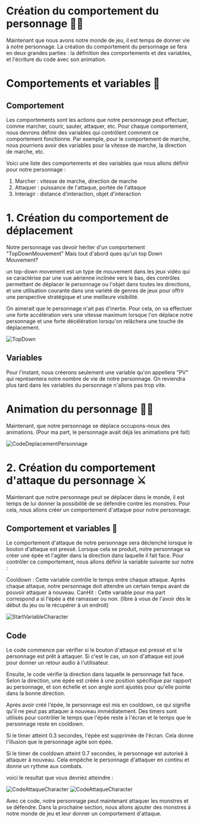 # Création du comportement du personnage 🏃‍♂️

Maintenant que nous avons notre monde de jeu, il est temps de donner vie à notre personnage. La création du comportement du personnage se fera en deux grandes parties : la définition des comportements et des variables, et l'écriture du code avec son animation.

# Comportements et variables 📝

 ## Comportement
Les comportements sont les actions que notre personnage peut effectuer, comme marcher, courir, sauter, attaquer, etc. Pour chaque comportement, nous devrons définir des variables qui contrôlent comment ce comportement fonctionne. Par exemple, pour le comportement de marche, nous pourrions avoir des variables pour la vitesse de marche, la direction de marche, etc.

Voici une liste des comportements et des variables que nous allons définir pour notre personnage :

1. Marcher : vitesse de marche, direction de marche
2. Attaquer : puissance de l'attaque, portée de l'attaque
3. Interagir : distance d'interaction, objet d'interaction
   
# 1. Création du comportement de déplacement

Notre personnage vas devoir hériter d'un comportement "TopDownMouvement" Mais tout d'abord ques qu'un top Down Mouvement?

un top-down movement est un type de mouvement dans les jeux vidéo qui se caractérise par une vue aérienne inclinée vers le bas, des contrôles permettant de déplacer le personnage ou l'objet dans toutes les directions, et une utilisation courante dans une variété de genres de jeux pour offrir une perspective stratégique et une meilleure visibilité.

On aimerait que le personnage n'ait pas d'inertie. Pour cela, on va effectuer une forte accélération vers une vitesse maximum lorsque l'on déplace notre personnage et une forte décélération lorsqu'on relâchera une touche de déplacement.

![TopDown](Images/TopDownPlayer.png)

## Variables

Pour l'instant, nous créerons seulement une variable qu'on appellera "PV" qui représentera notre nombre de vie de notre personnage. On reviendra plus tard dans les variables du personnage n'allons pas trop vite.

# Animation du personnage 🏃‍♂️

Maintenant, que notre personnage se déplace occupons-nous des animations. (Pour ma part, le personnage avait déjà les animations pré fait)

![CodeDeplacementPersonnage](Images/CodePersonageDeplacement.png)

# 2. Création du comportement d'attaque du personnage ⚔️

Maintenant que notre personnage peut se déplacer dans le monde, il est temps de lui donner la possibilité de se défendre contre les monstres. Pour cela, nous allons créer un comportement d'attaque pour notre personnage.

## Comportement et variables 📝

Le comportement d'attaque de notre personnage sera déclenché lorsque le bouton d'attaque est pressé. Lorsque cela se produit, notre personnage va créer une épée et l'agiter dans la direction dans laquelle il fait face. Pour contrôler ce comportement, nous allons définir la variable suivante sur notre  :

Cooldown : Cette variable contrôle le temps entre chaque attaque. Après chaque attaque, notre personnage doit attendre un certain temps avant de pouvoir attaquer à nouveau.
CanHit : Cette variable pour ma part correspond a si l'épée a été ramasser ou non. (libre à vous de l'avoir dès le début du jeu ou le récupérer à un endroit)

![StartVariableCharacter](Images/StartVariableCharacter.png)

## Code

Le code commence par vérifier si le bouton d'attaque est pressé et si le personnage est prêt à attaquer. Si c'est le cas, un son d'attaque est joué pour donner un retour audio à l'utilisateur.

Ensuite, le code vérifie la direction dans laquelle le personnage fait face. Selon la direction, une épée est créée à une position spécifique par rapport au personnage, et son échelle et son angle sont ajustés pour qu'elle pointe dans la bonne direction.

Après avoir créé l'épée, le personnage est mis en cooldown, ce qui signifie qu'il ne peut pas attaquer à nouveau immédiatement. Des timers sont utilisés pour contrôler le temps que l'épée reste à l'écran et le temps que le personnage reste en cooldown.

Si le timer atteint 0.3 secondes, l'épée est supprimée de l'écran. Cela donne l'illusion que le personnage agite son épée.

Si le timer de cooldown atteint 0.7 secondes, le personnage est autorisé à attaquer à nouveau. Cela empêche le personnage d'attaquer en continu et donne un rythme aux combats.

voici le resultat que vous devriez atteindre :

![CodeAttaqueCharacter](Images/CodeAttaqueCharacterP1.png)
![CodeAttaqueCharacter](Images/CodeAttaqueCharacterP2.png)


Avec ce code, notre personnage peut maintenant attaquer les monstres et se défendre. Dans la prochaine section, nous allons ajouter des monstres à notre monde de jeu et leur donner un comportement d'attaque.
